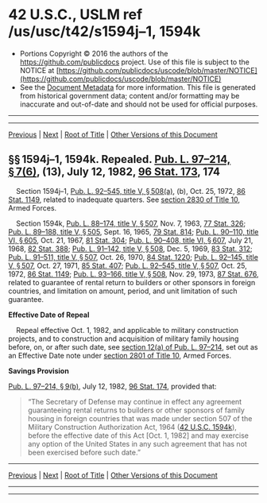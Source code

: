 ---
---

# 42 U.S.C., USLM ref /us/usc/t42/s1594j–1, 1594k

* Portions Copyright © 2016 the authors of the https://github.com/publicdocs project.
  Use of this file is subject to the NOTICE at [https://github.com/publicdocs/uscode/blob/master/NOTICE](https://github.com/publicdocs/uscode/blob/master/NOTICE)
* See the [Document Metadata](././../../../../..//README.md) for more information.
  This file is generated from historical government data; content and/or formatting may be inaccurate and out-of-date and should not be used for official purposes.

----------
----------

[Previous](./../../../../..//us/usc/t42/ch9/schXI/m__us_usc_t42_s1594j.md) | [Next](./../../../../..//us/usc/t42/ch10/m__us_usc_t42_ch10.md) | [Root of Title](./../../../../../) | [Other Versions of this Document](https://publicdocs.github.io/go/links?ns=uslm&ref=%2Fus%2Fusc%2Ft42%2Fs1594j%E2%80%931%2C+1594k)

## §§ 1594j–1, 1594k. Repealed. [Pub. L. 97–214, § 7(6)][/us/pl/97/214/s7/6], (13), July 12, 1982, [96 Stat. 173][/us/stat/96/173], 174

    Section 1594j–1, [Pub. L. 92–545, title V, § 508(a)][/us/pl/92/545/s508/a], (b), Oct. 25, 1972, [86 Stat. 1149][/us/stat/86/1149], related to inadequate quarters. See [section 2830 of Title 10][/us/usc/t10/s2830], Armed Forces.

    Section 1594k, [Pub. L. 88–174, title V, § 507][/us/pl/88/174/s507], Nov. 7, 1963, [77 Stat. 326][/us/stat/77/326]; [Pub. L. 89–188, title V, § 505][/us/pl/89/188/s505], Sept. 16, 1965, [79 Stat. 814][/us/stat/79/814]; [Pub. L. 90–110, title VI, § 605][/us/pl/90/110/s605], Oct. 21, 1967, [81 Stat. 304][/us/stat/81/304]; [Pub. L. 90–408, title VI, § 607][/us/pl/90/408/s607], July 21, 1968, [82 Stat. 388][/us/stat/82/388]; [Pub. L. 91–142, title V, § 508][/us/pl/91/142/s508], Dec. 5, 1969, [83 Stat. 312][/us/stat/83/312]; [Pub. L. 91–511, title V, § 507][/us/pl/91/511/s507], Oct. 26, 1970, [84 Stat. 1220][/us/stat/84/1220]; [Pub. L. 92–145, title V, § 507][/us/pl/92/145/s507], Oct. 27, 1971, [85 Stat. 407][/us/stat/85/407]; [Pub. L. 92–545, title V, § 507][/us/pl/92/545/s507], Oct. 25, 1972, [86 Stat. 1149][/us/stat/86/1149]; [Pub. L. 93–166, title V, § 508][/us/pl/93/166/s508], Nov. 29, 1973, [87 Stat. 676][/us/stat/87/676], related to guarantee of rental return to builders or other sponsors in foreign countries, and limitation on amount, period, and unit limitation of such guarantee.

 __Effective Date of Repeal__ 

    Repeal effective Oct. 1, 1982, and applicable to military construction projects, and to construction and acquisition of military family housing before, on, or after such date, see [section 12(a) of Pub. L. 97–214][/us/pl/97/214/s12/a], set out as an Effective Date note under [section 2801 of Title 10][/us/usc/t10/s2801], Armed Forces.

 __Savings Provision__ 

[Pub. L. 97–214, § 9(b)][/us/pl/97/214/s9/b], July 12, 1982, [96 Stat. 174][/us/stat/96/174], provided that: 

> “The Secretary of Defense may continue in effect any agreement guaranteeing rental returns to builders or other sponsors of family housing in foreign countries that was made under section 507 of the Military Construction Authorization Act, 1964 ([42 U.S.C. 1594k][/us/usc/t42/s1594k]), before the effective date of this Act \[Oct. 1, 1982\] and may exercise any option of the United States in any such agreement that has not been exercised before such date.”

----------

[Previous](./../../../../..//us/usc/t42/ch9/schXI/m__us_usc_t42_s1594j.md) | [Next](./../../../../..//us/usc/t42/ch10/m__us_usc_t42_ch10.md) | [Root of Title](./../../../../../) | [Other Versions of this Document](https://publicdocs.github.io/go/links?ns=uslm&ref=%2Fus%2Fusc%2Ft42%2Fs1594j%E2%80%931%2C+1594k)

----------
----------

[/us/pl/97/214/s7/6]: https://publicdocs.github.io/go/links?ns=uslm&ref=%2Fus%2Fpl%2F97%2F214%2Fs7%2F6
[/us/stat/96/173]: https://publicdocs.github.io/go/links?ns=uslm&ref=%2Fus%2Fstat%2F96%2F173
[/us/pl/92/545/s508/a]: https://publicdocs.github.io/go/links?ns=uslm&ref=%2Fus%2Fpl%2F92%2F545%2Fs508%2Fa
[/us/stat/86/1149]: https://publicdocs.github.io/go/links?ns=uslm&ref=%2Fus%2Fstat%2F86%2F1149
[/us/usc/t10/s2830]: https://publicdocs.github.io/go/links?ns=uslm&ref=%2Fus%2Fusc%2Ft10%2Fs2830
[/us/pl/88/174/s507]: https://publicdocs.github.io/go/links?ns=uslm&ref=%2Fus%2Fpl%2F88%2F174%2Fs507
[/us/stat/77/326]: https://publicdocs.github.io/go/links?ns=uslm&ref=%2Fus%2Fstat%2F77%2F326
[/us/pl/89/188/s505]: https://publicdocs.github.io/go/links?ns=uslm&ref=%2Fus%2Fpl%2F89%2F188%2Fs505
[/us/stat/79/814]: https://publicdocs.github.io/go/links?ns=uslm&ref=%2Fus%2Fstat%2F79%2F814
[/us/pl/90/110/s605]: https://publicdocs.github.io/go/links?ns=uslm&ref=%2Fus%2Fpl%2F90%2F110%2Fs605
[/us/stat/81/304]: https://publicdocs.github.io/go/links?ns=uslm&ref=%2Fus%2Fstat%2F81%2F304
[/us/pl/90/408/s607]: https://publicdocs.github.io/go/links?ns=uslm&ref=%2Fus%2Fpl%2F90%2F408%2Fs607
[/us/stat/82/388]: https://publicdocs.github.io/go/links?ns=uslm&ref=%2Fus%2Fstat%2F82%2F388
[/us/pl/91/142/s508]: https://publicdocs.github.io/go/links?ns=uslm&ref=%2Fus%2Fpl%2F91%2F142%2Fs508
[/us/stat/83/312]: https://publicdocs.github.io/go/links?ns=uslm&ref=%2Fus%2Fstat%2F83%2F312
[/us/pl/91/511/s507]: https://publicdocs.github.io/go/links?ns=uslm&ref=%2Fus%2Fpl%2F91%2F511%2Fs507
[/us/stat/84/1220]: https://publicdocs.github.io/go/links?ns=uslm&ref=%2Fus%2Fstat%2F84%2F1220
[/us/pl/92/145/s507]: https://publicdocs.github.io/go/links?ns=uslm&ref=%2Fus%2Fpl%2F92%2F145%2Fs507
[/us/stat/85/407]: https://publicdocs.github.io/go/links?ns=uslm&ref=%2Fus%2Fstat%2F85%2F407
[/us/pl/92/545/s507]: https://publicdocs.github.io/go/links?ns=uslm&ref=%2Fus%2Fpl%2F92%2F545%2Fs507
[/us/stat/86/1149]: https://publicdocs.github.io/go/links?ns=uslm&ref=%2Fus%2Fstat%2F86%2F1149
[/us/pl/93/166/s508]: https://publicdocs.github.io/go/links?ns=uslm&ref=%2Fus%2Fpl%2F93%2F166%2Fs508
[/us/stat/87/676]: https://publicdocs.github.io/go/links?ns=uslm&ref=%2Fus%2Fstat%2F87%2F676
[/us/pl/97/214/s12/a]: https://publicdocs.github.io/go/links?ns=uslm&ref=%2Fus%2Fpl%2F97%2F214%2Fs12%2Fa
[/us/usc/t10/s2801]: https://publicdocs.github.io/go/links?ns=uslm&ref=%2Fus%2Fusc%2Ft10%2Fs2801
[/us/pl/97/214/s9/b]: https://publicdocs.github.io/go/links?ns=uslm&ref=%2Fus%2Fpl%2F97%2F214%2Fs9%2Fb
[/us/stat/96/174]: https://publicdocs.github.io/go/links?ns=uslm&ref=%2Fus%2Fstat%2F96%2F174
[/us/usc/t42/s1594k]: https://publicdocs.github.io/go/links?ns=uslm&ref=%2Fus%2Fusc%2Ft42%2Fs1594k


